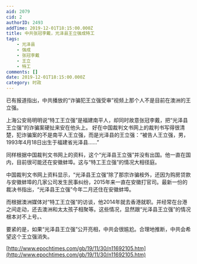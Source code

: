 ```yaml
---
aid: 2079
cid: 2
authorID: 2493
addTime: 2019-12-01T18:15:00.000Z
title: 中共张冠李戴，光泽县王立强成特工
tags:
    - 光泽县
    - 强成
    - 张冠李戴
    - 王立
    - 特工
comments: []
date: 2019-12-01T18:15:00.000Z
category: 时政
---
```


已有报道指出，中共播放的“诈骗犯王立强受审”视频上那个人不是目前在澳洲的王立强。

上海公安局明明说“特工王立强”是福建南平人，却同时故意张冠李戴，把“光泽县王立强”的诈骗案硬扯来安在他头上。 好在中国裁判文书网上的裁判书写得很清楚，犯诈骗案的不是南平人王立强，而是光泽县的王立强：“被告人王立强，男，1993年4月18日出生于福建省光泽县......”

同样根据中国裁判文书网上的资料，这个“光泽县王立强”并没有出国。他一直在国内，目前很可能还在安徽蚌埠。这与“特工王立强”的情况大相径庭。

中国裁判文书网上资料显示，“光泽县王立强”除了那宗诈骗桉外，还因为购房贷款与安徽蚌埠的几家公司发生民事纠纷，2015年来一直在安徽打官司。最新一份的裁决书指出，“光泽县王立强”今年二月还住在安徽蚌埠。

而根据澳洲媒体对“特工王立强”的访谈，他2014年就去香港就职。并经常在台港之间走动，还去澳洲和太太孩子相聚等。这些情况，显然跟“光泽县王立强”的情况根本对不上号。、

要紧的是，如果“光泽县王立强”公开亮相，中共会很尴尬。合理地推断，中共会希望这个王立强消失。

[http://www.epochtimes.com/gb/19/11/30/n11692105.htm](http://www.epochtimes.com/gb/19/11/30/n11692105.htm)
